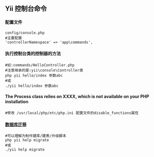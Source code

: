## Yii 控制台命令

#### 配置文件
    config/console.php
    #主要配置
    'controllerNamespace' => 'app\commands',

#### 执行控制台类的控制器的方法
    #如:commands/HelloController.php
    #注意继承的是:yii\console\Controller类
    php yii hello/index 参数abc
    #或
    ./yii hello/index 参数abc

#### The Process class relies on XXXX, which is not available on your PHP installation
    #修改 /usr/local/php/etc/php.ini 配置文件的disable_functions属性

#### [数据库迁移](http://www.yiichina.com/doc/guide/2.0/db-migrations "http://www.yiichina.com/doc/guide/2.0/db-migrations")
    #可以理解为制作建库/建表/升级脚本
    php yii help migrate
    #或
    ./yii help migrate

    